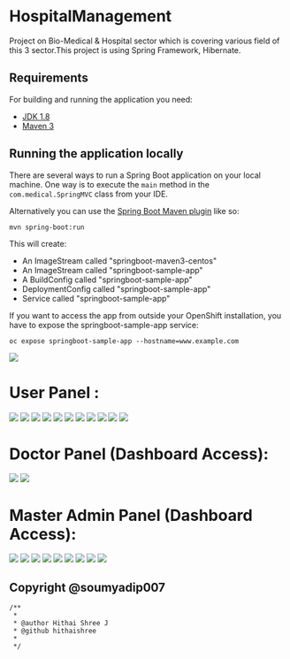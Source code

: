 # HospitalManagement
Project on Bio-Medical &amp; Hospital sector which is covering various field of this 3 sector.This project is using Spring Framework, Hibernate.

## Requirements

For building and running the application you need:

- [JDK 1.8](http://www.oracle.com/technetwork/java/javase/downloads/jdk8-downloads-2133151.html)
- [Maven 3](https://maven.apache.org)

## Running the application locally

There are several ways to run a Spring Boot application on your local machine. One way is to execute the `main` method in the `com.medical.SpringMVC` class from your IDE.

Alternatively you can use the [Spring Boot Maven plugin](https://docs.spring.io/spring-boot/docs/current/reference/html/build-tool-plugins-maven-plugin.html) like so:

```shell
mvn spring-boot:run
```
This will create:

* An ImageStream called "springboot-maven3-centos"
* An ImageStream called "springboot-sample-app"
* A BuildConfig called "springboot-sample-app"
* DeploymentConfig called "springboot-sample-app"
* Service called "springboot-sample-app"

If you want to access the app from outside your OpenShift installation, you have to expose the springboot-sample-app service:

```shell
oc expose springboot-sample-app --hostname=www.example.com
```

<img src="./bioMedical/img/1.png" >

# User Panel :

<img src="./bioMedical/img/2.png" >
<img src="./bioMedical/img/3.png" >
<img src="./bioMedical/img/4.png" >
<img src="./bioMedical/img/5.png" >
<img src="./bioMedical/img/6.png" >
<img src="./bioMedical/img/7.png" >
<img src="./bioMedical/img/8.png" >
<img src="./bioMedical/img/9.png" >
<img src="./bioMedical/img/10.png" >
<img src="./bioMedical/img/11.png" >
<img src="./bioMedical/img/12.png" >

# Doctor Panel (Dashboard Access):


<img src="./bioMedical/img/13.png" >
<img src="./bioMedical/img/14.png" >

# Master Admin Panel (Dashboard Access):

<img src="./bioMedical/img/15.png" >
<img src="./bioMedical/img/16.png" >
<img src="./bioMedical/img/17.png" >
<img src="./bioMedical/img/18.png" >
<img src="./bioMedical/img/19.png" >
<img src="./bioMedical/img/20.png" >
<img src="./bioMedical/img/21.png" >
<img src="./bioMedical/img/22.png" >
<img src="./bioMedical/img/23.png" >


## Copyright @soumyadip007
```shell
/**
 * 
 * @author Hithai Shree J
 * @github hithaishree
 *
 */
